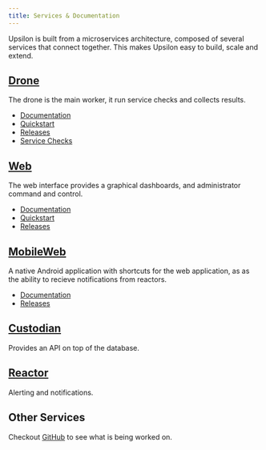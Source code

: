 ```yaml
---
title: Services & Documentation
---
```


Upsilon is built from a microservices architecture, composed of several services that connect together. This makes Upsilon easy to build, scale and extend. 

## [Drone](upsilon-drone)

The drone is the main worker, it run service checks and collects results. 

* [Documentation](upsilon-drone)
* [Quickstart](quickstart-drone)
* [Releases](releases-drone)
* [Service Checks](service-checks)

## [Web](upsilon-web)

The web interface provides a graphical dashboards, and administrator command and control.

* [Documentation](upsilon-web)
* [Quickstart](quickstart-web)
* [Releases](releases-web)

## [MobileWeb](upsilon-mobile)

A native Android application with shortcuts for the web application, as as the ability to recieve notifications from reactors.

* [Documentation](upsilon-mobileWeb)
* [Releases](releases-mobileWeb)

## [Custodian](upsilon-custodian)

Provides an API on top of the database.

## [Reactor](upsilon-reactor)

Alerting and notifications.

## Other Services

Checkout [GitHub](http://github.com/upsilonproject) to see what is being worked on.

